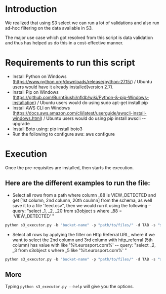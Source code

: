 # Introduction

We realized that using S3 select we can run a lot of validations and also run ad-hoc filtering on the data available in S3.

The major use case which got resolved from this script is data validation and thus has helped us do this in a cost-effective manner.



# Requirements to run this script

* Install Python on Windows (https://www.python.org/downloads/release/python-2715/) / Ubuntu users would have it already installed(version 2.7).
* Install Pip on Windows (https://github.com/BurntSushi/nfldb/wiki/Python-&-pip-Windows-installation) / Ubuntu users would do using sudo apt-get install pip
* Install AWS CLI on Windows (https://docs.aws.amazon.com/cli/latest/userguide/awscli-install-windows.html) / Ubuntu users would do using pip install awscli --upgrade
* Install Boto using: pip install boto3
* Run the following to configure aws: aws configure



# Execution

Once the pre-requisites are installed, then starts the execution.


## Here are the different examples to run the file:

* Select all rows from a path where column _88 is VIEW_DETECTED and get [1st column, 2nd column, 20th coulmn] from the schema, as well save it to a file 'feed.csv", then we would run it using the following – query: "select _1, _2, _20 from s3object s where _88 = 'VIEW_DETECTED' "

```python
python s3_executor.py -b "bucket-name" -p "path/to/files/" -d TAB -s "select _1, _2, _20  from s3object s where _88 = 'VIEW_DETECTED' " -o feed.csv
```


* Select all rows by applying the filter on Http Referral URL, where if we want to select the 2nd column and 3rd column with http_referral (5th column) has value with like '%it.eurosport.com%' -- query: "select _2, _3 from s3object s where _5 like '%it.eurosport.com%' "

```python
python s3_executor.py -b "bucket-name" -p "path/to/files/" -d TAB -s "select _2, _3 from s3object s where _5 like '%it.eurosport.com%' " -o feed_for_eurosport.csv
```


## More
Typing ```python s3_executor.py --help``` will give you the options.

